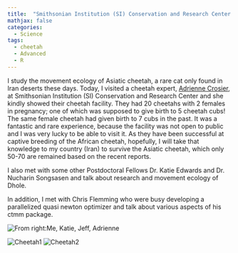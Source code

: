 ```yaml
---
title:  "Smithsonian Institution (SI) Conservation and Research Center Visit"
mathjax: false
categories: 
  - Science
tags:
  - cheetah
  - Advanced
  - R
---
```


I study the movement ecology of Asiatic cheetah, a rare cat only found in Iran deserts these days. Today, I visited a cheetah expert, [Adrienne Crosier](https://global.si.edu/people/adrienne-crosier), at Smithsonian Institution (SI) Conservation and Research Center and she kindly showed their cheetah facility. They had 20 cheetahs with 2 females in pregnancy; one of which was supposed to give birth to 5 cheetah cubs! The same female cheetah had given birth to 7 cubs in the past. It was a fantastic and rare experience, because the facility was not open to public and I was very lucky to be able to visit it. As they have been successful at captive breeding of the African cheetah, hopefully, I will take that knowledge to my country (Iran) to survive the Asiatic cheetah, which only 50-70 are remained based on the recent reports. 


I also met with some other Postdoctoral Fellows Dr. Katie Edwards and Dr. Nucharin Songsasen and talk about research and movement ecology of Dhole. 

In addition, I met with Chris Flemming who were busy developing a parallelized quasi newton optimizer and talk about various aspects of his ctmm package. 


![From right:Me, Katie, Jeff, Adrienne](http:\\www.fcheraghi.ir\images\smithsonian\1.jpg)

![Cheetah1](http:\\www.fcheraghi.ir\images\smithsonian\2.jpg)
![Cheetah2](http:\\www.fcheraghi.ir\images\smithsonian\3.jpg)